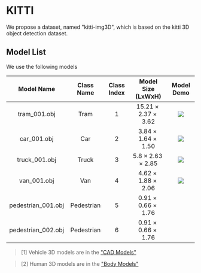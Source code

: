 # KITTI
We propose a dataset, named "kitti-img3D", which is based on the kitti 3D object detection dataset.

## Model List
We use the following models

| Model Name | Class Name | Class Index | Model Size (LxWxH) | Model Demo|
|:---:|:---:|:---:|:---:|:---:|
| tram_001.obj| Tram | 1 | $15.21\times 2.37 \times 3.62$   | ![](../images/../imgs/kitti_tram.gif) |
| car_001.obj| Car | 2 | $3.84\times 1.64 \times 1.50$   | ![](../images/../imgs/kitti_car.gif) |
| truck_001.obj| Truck | 3 | $5.8\times 2.63 \times 2.85$   | ![](../images/../imgs/kitti_truck.gif) |
| van_001.obj| Van | 4 |  $4.62\times 1.88 \times 2.06$  | ![](../images/../imgs/kitti_van.gif) |
| pedestrian_001.obj| Pedestrian | 5 | $0.91 \times 0.66 \times 1.76$ |     |
| pedestrian_002.obj| Pedestrian | 6 | $0.91 \times 0.66 \times 1.76$ |     |

> [1] Vehicle 3D models are in the ["CAD Models"](https://www.cs.toronto.edu/~fidler/projects/CAD.html)


> [2] Human 3D models are in the ["Body Models"](https://graphics.soe.ucsc.edu/data/BodyModels/index.html)
